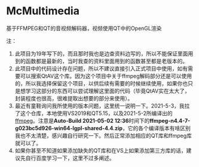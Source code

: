 # McMultimedia
基于FFMPEG和QT的音视频解码器，视频使用QT中的OpenGL渲染

注：
1. 此项目为19年写下的，而且那时我也是边查资料边写的，所以不能保证里面用到的函数都是最新的，当时我查的资料里面用到的函数甚至都是老版本的。
2. 此项目中的代码设计存在问题，所以不建议直接引入正式项目中使用，如有需要可以搜索QtAV这个库。因为这个项目中关于ffmpeg解码部分还是可以使用的，所以我选择保留这个项目，以供后续有需要的时候继续使用，如果你也只是想学习这部分的东西可以尝试理解这里面的代码（毕竟QtAV实在太大了，封装程度也很高，很难提取出想要的部分来使用）。
3. 最近有童鞋询问我所使用的版本问题，这里统一说明一下。2021-5-3，我拉了这个仓库，本地使用VS2019和QT5.15，以及2021-5-2所编译出的[ffmpeg](https://github.com/BtbN/FFmpeg-Builds/releases "ffmpeg")。注意是**Auto-Build 2021-05-02 12:36**时间下的**ffmpeg-n4.4-7-g023bc5d926-win64-lgpl-shared-4.4.zip**，它的各个编译版本有啥区别我也不太清楚，感兴趣自行研究一下。然后正常添加相应的QT库和ffmpeg库就可以了。
4. 如果你甚至不知道如果添加缺失的QT库和在VS上如果添加第三方库的话，建议先自行百度学习一下，这里不过多阐述。
